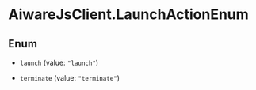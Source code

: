 # AiwareJsClient.LaunchActionEnum

## Enum


* `launch` (value: `"launch"`)

* `terminate` (value: `"terminate"`)


